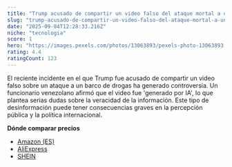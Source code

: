 ```yaml
---
title: "Trump acusado de compartir un video falso del ataque mortal a un barco de drogas | un funcionario venezolano dijo que el video del que el presidente se jactó fue \"generado por IA.\""
slug: "trump-acusado-de-compartir-un-video-falso-del-ataque-mortal-a-un-barco-de-drogas"
date: "2025-09-04T12:28:33.216Z"
niche: "tecnologia"
score: 1
hero: "https://images.pexels.com/photos/13063893/pexels-photo-13063893.jpeg?auto=compress&cs=tinysrgb&fit=crop&h=627&w=1200&auto=compress&cs=tinysrgb&w=1024&h=576&fit=crop"
rating: 4.4
ratingCount: 123
---
```


El reciente incidente en el que Trump fue acusado de compartir un video falso sobre un ataque a un barco de drogas ha generado controversia. Un funcionario venezolano afirmó que el video fue 'generado por IA', lo que plantea serias dudas sobre la veracidad de la información. Este tipo de desinformación puede tener consecuencias graves en la percepción pública y la política internacional.

**Dónde comparar precios**
- [Amazon (ES)](https://www.amazon.es/s?k=Trump+acusado+de+compartir+un+video+falso+del+ataque+mortal+a+un+barco+de+drogas+%7C+un+funcionario+venezolano+dijo+que+el+video+del+que+el+presidente+se+jact%C3%B3+fue+%22generado+por+IA.%22&language=es_ES&tag=teknovashop25-21)
- [AliExpress](https://es.aliexpress.com/wholesale?SearchText=Trump+acusado+de+compartir+un+video+falso+del+ataque+mortal+a+un+barco+de+drogas+%7C+un+funcionario+venezolano+dijo+que+el+video+del+que+el+presidente+se+jact%C3%B3+fue+%22generado+por+IA.%22)
- [SHEIN](https://es.shein.com/pdsearch?keyword=Trump+acusado+de+compartir+un+video+falso+del+ataque+mortal+a+un+barco+de+drogas+%7C+un+funcionario+venezolano+dijo+que+el+video+del+que+el+presidente+se+jact%C3%B3+fue+%22generado+por+IA.%22)

